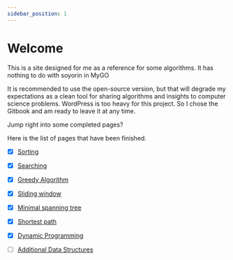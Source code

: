 ```yaml
---
sidebar_position: 1
---
```


# Welcome

This is a site designed for me as a reference for some algorithms. It has nothing to do with soyorin in MyGO

It is recommended to use the open-source version, but that will degrade my expectations as a clean tool for sharing algorithms and insights to computer science problems. WordPress is too heavy for this project. So I chose the Gitbook and am ready to leave it at any time.

Jump right into some completed pages?

Here is the list of pages that have been finished.


- [x] [Sorting](./sorting)


- [x] [Searching](./searching)


- [x] [Greedy Algorithm](./greedy-algorithm)


- [x] [Sliding window](./sliding-window)


- [x] [Minimal spanning tree](./minimal-spanning-tree)


- [x] [Shortest path](./shortest-path)


- [x] [Dynamic Programming](./dynamic-programming)


- [ ] [Additional Data Structures](./additional-data-structures)

